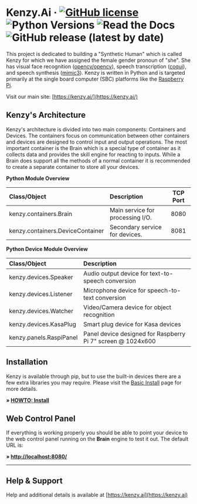# Kenzy.Ai &middot; [![GitHub license](https://img.shields.io/github/license/lnxusr1/kenzy)](https://github.com/lnxusr1/kenzy/blob/master/LICENSE) ![Python Versions](https://img.shields.io/pypi/pyversions/yt2mp3.svg) ![Read the Docs](https://img.shields.io/readthedocs/kenzy-ai) ![GitHub release (latest by date)](https://img.shields.io/github/v/release/lnxusr1/kenzy)

This project is dedicated to building a "Synthetic Human" which is called Kenzy for which we have assigned the female gender pronoun of "she". She has visual face recognition ([opencv/opencv](https://github.com/opencv/opencv)), speech transcription ([coqui](https://github.com/coqui-ai)), and speech synthesis ([mimic3](https://github.com/MycroftAI/mimic3)).  Kenzy is written in Python and is targeted primarily at the single board computer (SBC) platforms like the [Raspberry Pi](https://www.raspberrypi.org/).

Visit our main site: [https://kenzy.ai/](https://kenzy.ai/)

## Kenzy's Architecture

Kenzy's architecture is divided into two main components:  Containers and Devices.  The containers focus on communication between other containers and devices are designed to control input and output operations.  The most important container is the Brain which is a special type of container as it collects data and provides the skill engine for reacting to inputs.  While a Brain does support all the methods of a normal container it is recommended to create a separate container to store all your devices.

__Python Module Overview__

| Class/Object                      | Description                      | TCP Port |
| :-------------------------------- | :------------------------------- | :------: |
| kenzy.containers.Brain            | Main service for processing I/O. | 8080     |
| kenzy.containers.DeviceContainer  | Secondary service for devices.   | 8081     |

__Python Device Module Overview__

| Class/Object            | Description                                                 |
| :---------------------- | :---------------------------------------------------------- |
| kenzy.devices.Speaker   | Audio output device for text-to-speech conversion           |
| kenzy.devices.Listener  | Microphone device for speech-to-text conversion             |
| kenzy.devices.Watcher   | Video/Camera device for object recognition                  |
| kenzy.devices.KasaPlug  | Smart plug device for Kasa devices                          |
| kenzy.panels.RaspiPanel | Panel device designed for Raspberry Pi 7" screen @ 1024x600 |

## Installation

Kenzy is available through pip, but to use the built-in devices there are a few extra libraries you may require.  Please visit the [Basic Install](https://docs.kenzy.ai/en/latest/installation.basic/) page for more details.  

__&raquo; [HOWTO: Install](https://docs.kenzy.ai/en/latest/installation.basic/)__

## Web Control Panel

If everything is working properly you should be able to point your device to the web control panel running on the __Brain__ engine to test it out.  The default URL is:

__&raquo; [http://localhost:8080/](http://localhost:8080/)__

-----

## Help &amp; Support
Help and additional details is available at [https://kenzy.ai](https://kenzy.ai)
